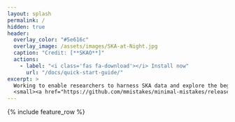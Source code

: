 ```yaml
---
layout: splash
permalink: /
hidden: true
header:
  overlay_color: "#5e616c"
  overlay_image: /assets/images/SKA-at-Night.jpg
  caption: "Credit: [**SKAO**]"
  actions:
    - label: "<i class='fas fa-download'></i> Install now"
      url: "/docs/quick-start-guide/"
excerpt: >
  Working to enable researchers to harness SKA data and explore the beginning of the universe in the UK and beyond <br />
  <small><a href="https://github.com/mmistakes/minimal-mistakes/releases/tag/4.24.0">Latest release v4.24.0</a></small>
---
```


{% include feature_row %}
